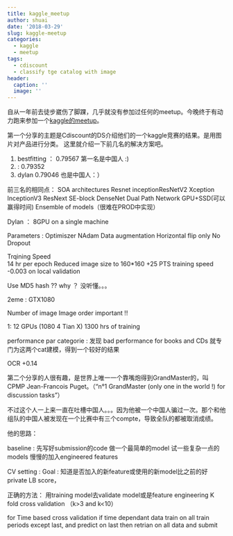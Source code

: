 ```yaml
---
title: kaggle_meetup
author: shuai
date: '2018-03-29'
slug: kaggle-meetup
categories:
  - kaggle
  - meetup
tags:
  - cdiscount
  - classify tge catalog with image
header:
  caption: ''
  image: ''
---
```


自从一年前去徒步崴伤了脚踝，几乎就没有参加过任何的meetup。今晚终于有动力跑来参加一个[kaggle的meetup](https://www.meetup.com/Kaggle-Paris-Meetup/events/247658535/)。

第一个分享的主题是Cdiscount的DS介绍他们的一个kaggle竞赛的结果。是用图片对产品进行分类。
这里就介绍一下前几名的解决方案吧。
1. bestfitting ： 0.79567 第一名是中国人 :)
2. : 0.79352 
3. dylan 0.79046 也是中国人：）

前三名的相同点：
SOA architectures
  Resnet inceptionResNetV2 Xception
  InceptionV3 ResNext SE-block
  DenseNet Dual Path Network
GPU+SSD(可以赢得时间)
Ensemble of models（很难在PROD中实现）

Dylan ： 8GPU on a single machine

Parameters :
  Optimiszer
    NAdam
  Data augmentation
    Horizontal flip only
  No Dropout

Trqining Speed  
  14 hr per epoch
Reduced image size to 160*160
  +25 PTS training speed
  -0.003 on local validation
  
Use MD5 hash ??
why ？ 没听懂。。。


2eme :
GTX1080

Number of image
Image order important !!



1:
12 GPUs (1080 4 Tian X)
1300 hrs of training

performance par categorie : 发现 bad performance for books and CDs
就专门为这两个cat建模，得到一个较好的结果

OCR +0.14



第二个分享的人很有趣，是世界上唯一一个靠嘴炮得到GrandMaster的，叫CPMP Jean-Francois Puget。（“n°1 GrandMaster (only one in the world !) for discussion tasks”）

不过这个人一上来一直在吐槽中国人。。。因为他被一个中国人骗过一次。那个和他组队的中国人被发现在一个比赛中有三个compte，导致全队的都被取消成绩。



他的思路：


baseline :
先写好submission的code
做一个最简单的model
试一些复杂一点的models
慢慢的加入engineered features

CV setting :
Goal : 知道是否加入的新feature或使用的新model比之前的好 private LB score，

正确的方法：
用training model去validate model或是feature engineering
K fold cross validation （k>3 and k<10）

for Time based cross validation if time dependant data
  train on all train periods except last, and predict on last
  then retrian on all data and submit
  









